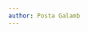 ```yaml
---
author: Posta Galamb
---
```


<!--
## Tudatos böjtölők klubja

Ez a portál segítséget nyújt a böjtölőknek háttér információkkal, támogatja a rendszeresen böjtölők csoportba szerveződését, programokat indít melyhez bárki csatlakozhat.

## HAMAROSAN INDULUNK

### Jelentkezz te is!

- Ha szeretnél támogatást kapni a böjtölés megprópáltatásainak elviselésében
- Ha másokkal együtt szeretnél belevágni
- Ha csoportos programokban szeretnél részt venni
- Ha szeretnéd másokkal is megosztani az élményeidet

<form id="jelentkezz" action="">
    <label for="email" style="font-weight: 700;">E-mail</label>
    <input type="text">
    <input type="submit" value="Küldés">
</form>
-->